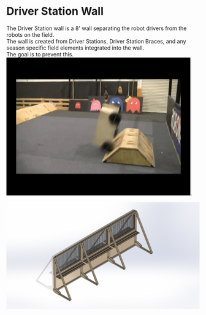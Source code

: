 # Driver Station Wall

The Driver Station wall is a 8' wall separating the robot drivers from the robots on the field.  
The wall is created from Driver Stations, Driver Station Braces, and any season specific field elements integrated into the wall.  
The goal is to prevent this.  
![Rouge Robot](robot-frc.gif).  

![Driver Station Wall](Driver%20Station%20Wall.PNG)

